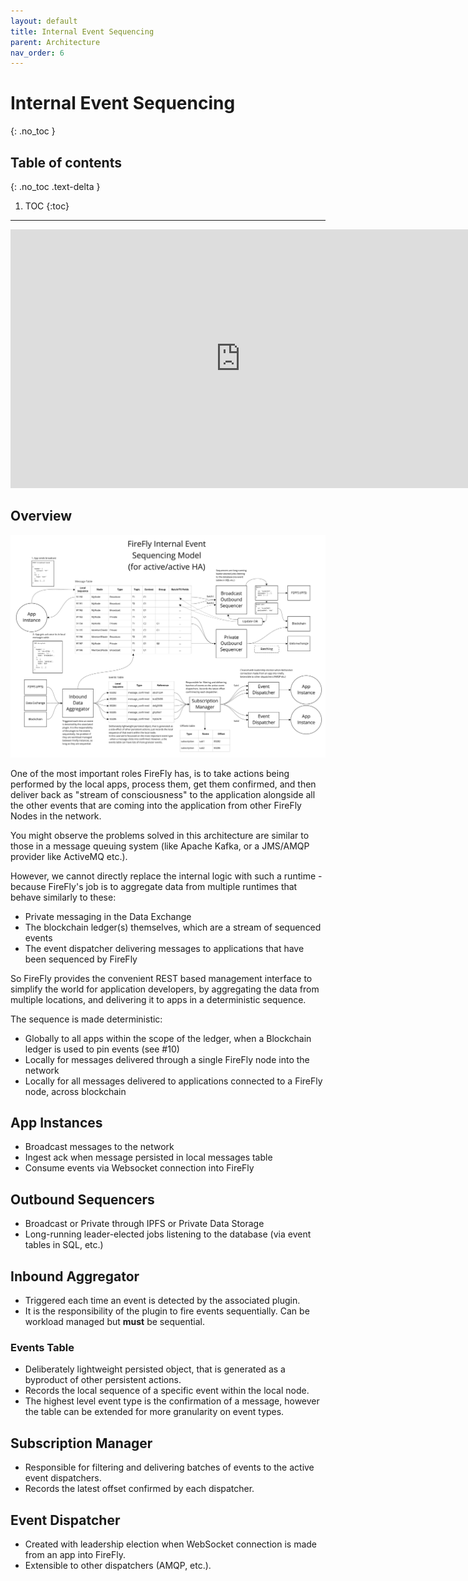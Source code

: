 ```yaml
---
layout: default
title: Internal Event Sequencing
parent: Architecture
nav_order: 6
---
```


# Internal Event Sequencing
{: .no_toc }

## Table of contents
{: .no_toc .text-delta }

1. TOC
{:toc}

---

<iframe width="736" height="414" src="https://www.youtube.com/embed/JroBAfmfI_E" title="YouTube video player" frameborder="0" allow="accelerometer; autoplay; clipboard-write; encrypted-media; gyroscope; picture-in-picture" allowfullscreen></iframe>

## Overview

![Internal Event Sequencing](../images/internal_event_sequencing.jpg "Internal Event Sequencing")

One of the most important roles FireFly has, is to take actions being performed by the local apps, process them, get them confirmed, and then deliver back 
as "stream of consciousness" to the application alongside all the other events that are coming into the application from other FireFly Nodes in the network.

You might observe the problems solved in this architecture are similar to those in a message queuing system (like Apache Kafka, or a JMS/AMQP provider like ActiveMQ etc.).

However, we cannot directly replace the internal logic with such a runtime - because FireFly's job is to aggregate data from multiple runtimes that behave similarly to these:
- Private messaging in the Data Exchange
- The blockchain ledger(s) themselves, which are a stream of sequenced events
- The event dispatcher delivering messages to applications that have been sequenced by FireFly

So FireFly provides the convenient REST based management interface to simplify the world for application developers, by aggregating the data from multiple locations, and delivering it to apps in a deterministic sequence.

The sequence is made deterministic:
- Globally to all apps within the scope of the ledger, when a Blockchain ledger is used to pin events (see #10)
- Locally for messages delivered through a single FireFly node into the network
- Locally for all messages delivered to applications connected to a FireFly node, across blockchain 

## App Instances

* Broadcast messages to the network
* Ingest ack when message persisted in local messages table
* Consume events via Websocket connection into FireFly

## Outbound Sequencers

* Broadcast or Private through IPFS or Private Data Storage
* Long-running leader-elected jobs listening to the database (via event tables in SQL, etc.)

## Inbound Aggregator 

* Triggered each time an event is detected by the associated plugin.
* It is the responsibility of the plugin to fire events sequentially.  Can be workload managed but **must** be sequential.

### Events Table

* Deliberately lightweight persisted object, that is generated as a byproduct of other persistent actions.
* Records the local sequence of a specific event within the local node.
* The highest level event type is the confirmation of a message, however the table can be extended for more granularity on event types.

## Subscription Manager

* Responsible for filtering and delivering batches of events to the active event dispatchers.
* Records the latest offset confirmed by each dispatcher.

## Event Dispatcher

* Created with leadership election when WebSocket connection is made from an app into FireFly.
* Extensible to other dispatchers (AMQP, etc.).
